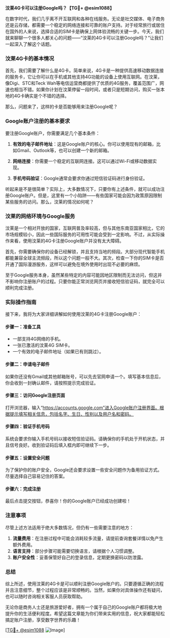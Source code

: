 **汶莱4G卡可以注册Google吗？【TG💪+ @esim1088】**

在数字时代，我们几乎离不开互联网和各种在线服务。无论是社交媒体、电子商务还是云存储，都需要一个稳定的网络连接和可靠的账户支持。对于经常旅行或居住在国外的人来说，选择合适的SIM卡是确保上网体验流畅的关键一步。今天，我们就来聊聊一个很多人都关心的问题——“汶莱的4G卡可以注册Google吗？”让我们一起深入了解这个话题。

### 汶莱4G卡的基本情况

首先，我们需要了解什么是4G卡。简单来说，4G卡是一种提供高速移动数据连接的服务卡，它让你可以在手机或其他支持4G功能的设备上使用互联网。在汶莱，像Digi、STC和Teck Wah等电信运营商都提供了优质的4G服务，覆盖范围广，网速也相当不错。如果你计划在汶莱停留一段时间，或者只是短期访问，购买一张本地的4G卡确实是个不错的选择。

那么，问题来了，这样的卡是否能够用来注册Google呢？

### Google账户注册的基本要求

要注册Google账户，你需要满足几个基本条件：

1. **有效的电子邮件地址**：这是Google账户的核心。你可以使用现有的邮箱，比如Gmail、Outlook等，也可以创建一个新的邮箱。
   
2. **网络连接**：你需要一个稳定的互联网连接。这可以通过Wi-Fi或移动数据实现。

3. **手机号码验证**：Google通常会要求你通过短信验证码进行身份验证。

听起来是不是很简单？实际上，大多数情况下，只要你有上述条件，就可以成功注册Google账户。但是，这里有一个小陷阱——有些国家可能会因为政策原因限制某些服务的访问。那么，汶莱的情况如何呢？

### 汶莱的网络环境与Google服务

汶莱是一个相对开放的国家，互联网普及率较高，但与其他东南亚国家相比，它的市场规模较小，因此一些国际服务的可用性可能会受到一定影响。不过，从实际操作来看，使用汶莱的4G卡注册Google账户并没有太大障碍。

首先，你需要确保你的设备已经解锁，并且支持当地的频段。大部分现代智能手机都能兼容全球主流频段，所以这个问题一般不大。其次，检查一下你的SIM卡是否开通了国际漫游服务，这样可以避免在境外使用时出现不必要的麻烦。

至于Google服务本身，虽然某些特定的内容可能因地区限制而无法访问，但这并不影响你注册账户的过程。只要你能正常浏览网页并接收短信验证码，就完全可以顺利完成注册。

### 实际操作指南

接下来，我将为大家详细讲解如何使用汶莱的4G卡注册Google账户：

#### 步骤一：准备工具
- 一部支持4G网络的手机。
- 一张已激活的汶莱4G SIM卡。
- 一个有效的电子邮件地址（如果已有则跳过）。

#### 步骤二：申请电子邮件
如果你还没有Gmail或其他邮箱账号，可以先去官网申请一个。填写基本信息后，你会收到一封确认邮件，请按照提示完成验证。

#### 步骤三：访问Google注册页面
打开浏览器，输入“https://accounts.google.com”进入Google账户注册界面。根据提示填写相关信息，包括名字、生日、性别以及用户名和密码。

#### 步骤四：验证手机号码
系统会要求你输入手机号码以接收短信验证码。请确保你的手机处于开机状态，并且信号良好。收到验证码后填入框内即可继续下一步。

#### 步骤五：设置安全问题
为了保护你的账户安全，Google还会要求设置一些安全问题作为备用验证方式。尽量选择自己容易记住的答案。

#### 步骤六：完成注册
最后点击提交按钮，恭喜你！你的Google账户已经成功创建啦！

### 注意事项

尽管上述方法适用于绝大多数情况，但仍有一些需要注意的地方：

1. **流量费用**：在注册过程中可能会消耗较多流量，请提前查询套餐详情以免产生额外费用。
2. **语言支持**：部分步骤可能需要切换语言，请根据个人习惯调整。
3. **账户安全性**：妥善保管好自己的登录信息，定期更换密码以防泄露。

### 总结

综上所述，使用汶莱的4G卡是可以顺利注册Google账户的。只要遵循正确的流程并且注意细节，整个过程应该是非常顺畅的。当然，如果你对具体操作还有疑问，也可以随时咨询相关客服人员获取帮助。

无论你是商务人士还是旅游爱好者，拥有一个属于自己的Google账户都将极大地提升你的生活便利程度。希望这篇文章能为你们带来实用的信息，祝大家都能轻松搞定账户注册，享受数字世界的乐趣！

[[TG💪+ @esim1088](https://t.me/s/esim1088) ![Image](https://i.postimg.cc/4NQfJmqS/Snipaste-2025-05-13-00-14-12.png)]